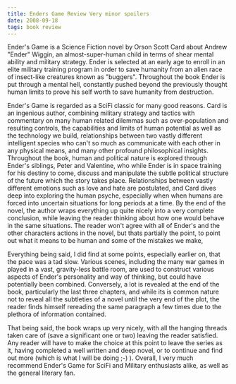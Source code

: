 ```yaml
---
title: Enders Game Review Very minor spoilers
date: 2008-09-18
tags: book review
---
```


Ender's Game is a Science Fiction novel by Orson Scott Card about Andrew "Ender" Wiggin, an almost-super-human child in terms of shear mental ability and military strategy. Ender is selected at an early age to enroll in an elite military training program in order to save humanity from an alien race of insect-like creatures known as "buggers". Throughout the book Ender is put through a mental hell, constantly pushed beyond the previously thought human limits to prove his self worth to save humanity from destruction.

Ender's Game is regarded as a SciFi classic for many good reasons. Card is an ingenious author, combining military strategy and tactics with commentary on many human related dilemmas such as over-population and resulting controls, the capabilities and limits of human potential as well as the technology we build, relationships between two vastly different intelligent species who can't so much as communicate with each other in any physical means, and many other profound philosophical insights. Throughout the book, human and political nature is explored through Ender's siblings, Peter and Valentine, who while Ender is in space training for his destiny to come, discuss and manipulate the subtle political structure of the future which the story takes place. Relationships between vastly different emotions such as love and hate are postulated, and Card dives deep into exploring the human psyche, especially when when humans are forced into uncertain situations for long periods at a time. By the end of the novel, the author wraps everything up quite nicely into a very complete conclusion, while leaving the reader thinking about how one would behave in the same situations. The reader won't agree with all of Ender's and the other characters actions in the novel, but thats partially the point, to point out what it means to be human and some of the mistakes we make,

Everything being said, I did find at some points, especially earlier on, that the pace was a tad slow. Various scenes, including the many war games in played in a vast, gravity-less battle room, are used to construct various aspects of Ender's personality and way of thinking, but could have potentially been combined. Conversely, a lot is revealed at the end of the book, particularly the last three chapters, and while its is common nature  not to reveal all the subtleties of a novel until the very end of the plot, the reader finds himself rereading the same paragraph a few times due to the plethora of information contained. 

That being said, the book wraps up very nicely, with all the hanging threads taken care of (save a significant one or two) leaving the reader satisfied. Any reader will have to make the choice at this point to leave the series as it, having completed a well written and deep novel, or to continue and find out more (which is what I will be doing ;-) ). Overall, I very much recommend Ender's Game for SciFi and Military enthusiasts alike, as well as the general literary fan.
